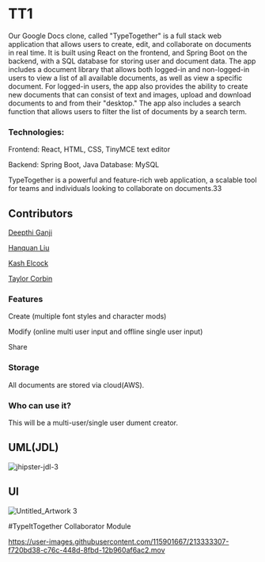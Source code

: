 # TT1
Our Google Docs clone, called "TypeTogether" is a full stack web application that allows users to create, edit, and collaborate on documents in real time. It is built using React on the frontend, and Spring Boot on the backend, with a SQL database for storing user and document data. The app includes a document library that allows both logged-in and non-logged-in users to view a list of all available documents, as well as view a specific document. For logged-in users, the app also provides the ability to create new documents that can consist of text and images, upload and download documents to and from their "desktop." The app also includes a search function that allows users to filter the list of documents by a search term.

### Technologies:

Frontend: React, HTML, CSS, TinyMCE text editor

Backend: Spring Boot, Java
Database: MySQL

TypeTogether is a powerful and feature-rich web application, a scalable tool for teams and individuals looking to collaborate on documents.33 

## Contributors
[Deepthi Ganji
](https://github.com/deepthireddyg)

[Hanquan Liu
](https://github.com/HanquanL)

[Kash Elcock
](https://github.com/KashElcock)

[Taylor Corbin
](https://github.com/tmcorbin96)

### Features
Create (multiple font styles and character mods)

Modify (online multi user input and offline single user input)

Share

### Storage
All documents are stored via cloud(AWS). 

### Who can use it?
This will be a multi-user/single user dument creator.

## UML(JDL)
![jhipster-jdl-3](https://user-images.githubusercontent.com/115915843/210654525-829b4855-d18c-4fba-a5af-8b016f1001d1.png)


## UI

![Untitled_Artwork 3](https://user-images.githubusercontent.com/115915843/211039392-61492a4d-a4ff-4d51-9627-6f09a419a54c.png)


#TypeItTogether Collaborator Module

https://user-images.githubusercontent.com/115901667/213333307-f720bd38-c76c-448d-8fbd-12b960af6ac2.mov

